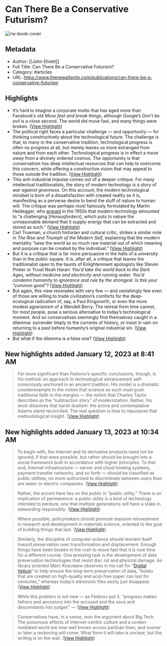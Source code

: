 # Can There Be a Conservative Futurism?

![rw-book-cover](https://www.thenewatlantis.com/wp-content/uploads/2022/12/TNA71-Ehrett-share-card.jpg)

## Metadata
- Author: [[John Ehrett]]
- Full Title: Can There Be a Conservative Futurism?
- Category: #articles
- URL: https://www.thenewatlantis.com/publications/can-there-be-a-conservative-futurism

## Highlights
- It’s hard to imagine a corporate motto that has aged more than Facebook’s old *Move fast and break things*, although Google’s *Don’t be evil* is a close second. The world did move fast, and many things were broken. ([View Highlight](https://read.readwise.io/read/01gpje7t03nsxh230k0tkehv1g))
- The political right faces a particular challenge — and opportunity — for thinking constructively about the technological future. The challenge is that, to many in the conservative tradition, technological progress is often no progress at all, but merely leaves us more estranged from nature and from each other. Technological progress is in effect a move *away* from a divinely ordered cosmos. The opportunity is that conservatism has deep intellectual resources that can help to overcome this concern, while offering a constructive vision that may appeal to those outside the tradition. ([View Highlight](https://read.readwise.io/read/01gpjeznv01wvgmn8qb70gs8p2))
- This anti-industrial impulse comes out of a deeper critique. For many intellectual traditionalists, the story of modern technology is a story of *war against givenness*. On this account, the modern technological mindset is born of a dissatisfaction with created reality as it is, manifesting as a perverse desire to bend the stuff of nature to human will. The critique was perhaps most famously formulated by Martin Heidegger, who [argued](https://monoskop.org/images/4/44/Heidegger_Martin_The_Question_Concerning_Technology_and_Other_Essays.pdf#page=49) in the 1950s that modern technology amounted to “a challenging [*Herausfordern*], which puts to nature the unreasonable demand that it supply energy that can be extracted and stored as such.” ([View Highlight](https://read.readwise.io/read/01gpjf2pk299n4yhp98rgdsnjh))
- Carl Trueman, a church historian and cultural critic, strikes a similar note in *The Rise and Triumph of the Modern Self*, explaining that the modern mentality “sees the world as so much raw material out of which meaning and purpose can be created by the individual.” ([View Highlight](https://read.readwise.io/read/01gpjf3ns4rv19qh3xkm2w171g))
- But it is a critique that is far more persuasive in the halls of a university than in the public square. It is, after all, a critique that leaves the traditionalist open to the taunts of Enlightenment apologists like Steven Pinker or Yuval Noah Harari: *You’d take the world back to the Dark Ages, without medicine and electricity and running water. You’d condemn humanity to ignorance and rule by the strongest. Is this your “common good”?* ([View Highlight](https://read.readwise.io/read/01gpjf52g00akvp5d52dexnxn1))
- But again, this view resonates with very few — and vanishingly few even of those are willing to trade civilization’s comforts for the deep-ecological radicalism of, say, a Paul Kingsnorth, or even the more modest agrarianism of a Wendell Berry. The retreat from time cannot, for most people, pose a serious alternative to today’s technological moment. And so conservatives seemingly find themselves caught in a dilemma: surrender limply to the currents of history, or insist in vain on returning to a past before humanity’s original industrial sin. ([View Highlight](https://read.readwise.io/read/01gpjf69btrer1y7d440tz1hf7))
- But what if the dilemma is a false one? ([View Highlight](https://read.readwise.io/read/01gpjf6bmjrms6hfzz9cxkbas8))
## New highlights added January 12, 2023 at 8:41 AM
> Far more significant than Fedorov’s specific conclusions, though, is his method: an approach to technological advancement self-consciously anchored in an ancient tradition. His model is a dramatic counterexample to the notion that science *as such* must push traditional faith to the margins — the notion that Charles Taylor describes as the “subtraction story” of modernization. Rather, his work dissolves that harsh dualism: the active and contemplative Adams stand reconciled. The real question is how to repurpose that methodological insight. ([View Highlight](https://read.readwise.io/read/01gpjj5mr7233n3yv503svpjd3))
## New highlights added January 13, 2023 at 10:34 AM

> To begin with, the Internet and its derivative products need not be ignored, if that were possible, but rather should be brought into a social framework built in accordance with higher principles. To that end, Internet infrastructure — server and cloud hosting systems, payment transfer networks, and so forth — should be classified as public utilities, no more authorized to discriminate between users than are water or electric companies. ([View Highlight](https://read.readwise.io/read/01gpn0gk45cmzcmeh706ny0sjk))


> Rather, the accent here lies on the *public* in “public utility.” There is an implication of permanence: a public utility is a kind of technology intended to perdure, one that multiple generations will have a stake in stewarding responsibly. ([View Highlight](https://read.readwise.io/read/01gpn0grpq2qj1qpp9sfevbpsd))


> Where possible, policymakers should promote massive reinvestment in research and development in materials science, oriented to the goal of building things that last. ([View Highlight](https://read.readwise.io/read/01gpn0jfn1568n57hamxpj7rex))


> Similarly, the discipline of computer science should reorient itself toward preservation over transformation and displacement. Enough things have been broken in the rush to move fast that it is now time for a different course. One pressing task is the development of data preservation technologies that resist disc rot and physical damage. As library scientist Marc Kosciejew observes in his call for “[Digital Vellum](https://tefkos.comminfo.rutgers.edu/Courses/e553/Articles/Articles%20Fall15/Kosciejew%20Digital%20%20rot%20-%20preservation%20Inf%20Mgmt%20J%202015.pdf)” to help ensure the long-term preservation of data, “books that are created on high-quality and acid-free paper can last for centuries,” whereas today’s electronic files easily just disappear. ([View Highlight](https://read.readwise.io/read/01gpn0m0cc8y735dd49k0m0w1w))


> While this problem is not new — as Fedorov put it, “progress makes fathers and ancestors into the accused and the sons and descendants into judges” — ([View Highlight](https://read.readwise.io/read/01gpn0myb9scgrnerfjfq54g9f))


> Conservatives have, in a sense, won the argument about Big Tech. The poisonous effects of Internet-centric culture and a screen-mediated world are now well known across partisan lines, and sooner or later a reckoning will come. What form it will take is unclear, but the writing is on the wall. ([View Highlight](https://read.readwise.io/read/01gpn0qyvqswj4xqb78kngshk5))

